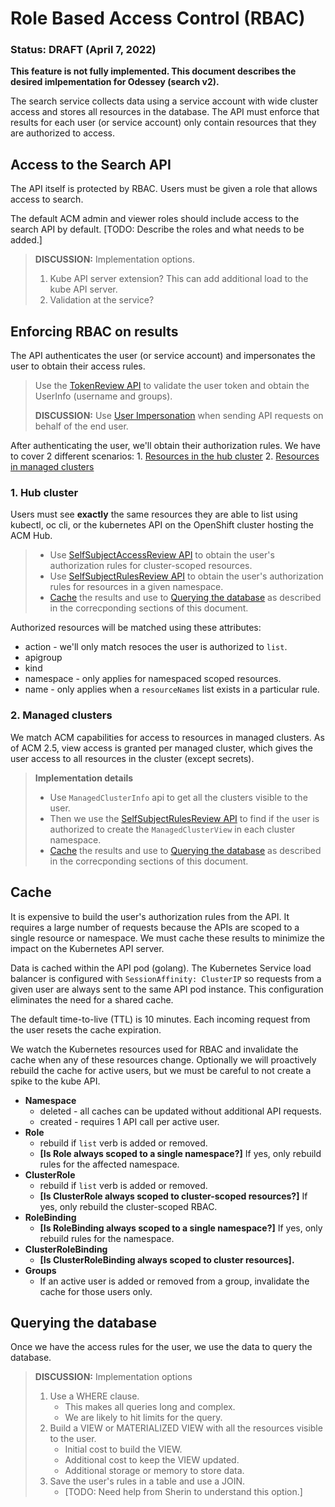 # Role Based Access Control (RBAC)

### Status: DRAFT (April 7, 2022)
**This feature is not fully implemented. This document describes the desired imlpementation for Odessey (search v2).**

The search service collects data using a service account with wide cluster access and stores all resources in the database. The API must enforce that results for each user (or service account) only contain resources that they are authorized to access.

## Access to the Search API
<!-- This feature is new for V2 -->
The API itself is protected by RBAC. Users must be given a role that allows access to search.

The default ACM admin and viewer roles should include access to the search API by default. [TODO: Describe the roles and what needs to be added.]

> **DISCUSSION:** Implementation options.
> 1. Kube API server extension? This can add additional load to the kube API server.
> 2. Validation at the service? 

## Enforcing RBAC on results

The API authenticates the user (or service account) and impersonates the user to obtain their access rules.

> Use the [TokenReview API](https://kubernetes.io/docs/reference/generated/kubernetes-api/v1.23/#tokenreview-v1-authentication-k8s-io) to validate the user token and obtain the UserInfo (username and groups).
> 
> **DISCUSSION:** 
> Use [User Impersonation](https://kubernetes.io/docs/reference/access-authn-authz/authentication/#user-impersonation) when sending API requests on behalf of the end user.

After authenticating the user, we'll obtain their authorization rules. We have to cover 2 different scenarios:
    1. [Resources in the hub cluster](#hub-cluster)
    2. [Resources in managed clusters](#managed-clusters)

### 1. Hub cluster

Users must see **exactly** the same resources they are able to list using kubectl, oc cli, or the kubernetes API on the OpenShift cluster hosting the ACM Hub.

> - Use [SelfSubjectAccessReview API](https://kubernetes.io/docs/reference/generated/kubernetes-api/v1.23/#selfsubjectaccessreview-v1-authorization-k8s-io) to obtain the user's authorization rules for cluster-scoped resources.
> - Use [SelfSubjectRulesReview API](https://kubernetes.io/docs/reference/generated/kubernetes-api/v1.23/#selfsubjectrulesreview-v1-authorization-k8s-io) to obtain the user's authorization rules for resources in a given namespace.
> - [Cache](#cache) the results and use to [Querying the database](#querying-the-database) as described in the correcponding sections of this document.

Authorized resources will be matched using these attributes:
- action - we'll only match resoces the user is authorized to `list`.
- apigroup
- kind
- namespace - only applies for namespaced scoped resources.
- name - only applies when a `resourceNames` list exists in a particular rule.
<!-- NOTE: Name was missed in the V1 implementation. -->

### 2. Managed clusters

We match ACM capabilities for access to resources in managed clusters.
As of ACM 2.5, view access is granted per managed cluster, which gives the user access to all resources in the cluster (except secrets).

> **Implementation details**
> - Use `ManagedClusterInfo` api to get all the clusters visible to the user.
> - Then we use the [SelfSubjectRulesReview API](https://kubernetes.io/docs/reference/generated/kubernetes-api/v1.23/#selfsubjectrulesreview-v1-authorization-k8s-io) to find if the user is authorized to create the `ManagedClusterView` in each cluster namespace.
> - [Cache](#cache) the results and use to [Querying the database](#querying-the-database) as described in the correcponding sections of this document.

## Cache

It is expensive to build the user's authorization rules from the API. It requires a large number of requests because the APIs are scoped to a single resource or namespace. We must cache these results to minimize the impact on the Kubernetes API server.

Data is cached within the API pod (golang). The Kubernetes Service load balancer is configured with `SessionAffinity: ClusterIP` so requests from a given user are always sent to the same API pod instance.  This configuration eliminates the need for a shared cache.

The default time-to-live (TTL) is 10 minutes. Each incoming request from the user resets the cache expiration.

We watch the Kubernetes resources used for RBAC and invalidate the cache when any of these resources change.  Optionally we will proactively rebuild the cache for active users, but we must be careful to not create a spike to the kube API.

- **Namespace** 
    - deleted - all caches can be updated without additional API requests.
    - created - requires 1 API call per active user. 
- **Role** 
    - rebuild if `list` verb is added or removed.
    - **[Is Role always scoped to a single namespace?]** If yes, only rebuild rules for the affected namespace.
- **ClusterRole**
    - rebuild if `list` verb is added or removed.
    - **[Is ClusterRole always scoped to cluster-scoped resources?]** If yes, only rebuild the cluster-scoped RBAC.
- **RoleBinding**
    - **[Is RoleBinding always scoped to a single namespace?]** If yes, only rebuild rules for the namespace.
- **ClusterRoleBinding**
    - **[Is ClusterRoleBinding always scoped to cluster resources].**
- **Groups**
    - If an active user is added or removed from a group, invalidate the cache for those users only.


## Querying the database

Once we have the access rules for the user, we use the data to query the database.

> **DISCUSSION:** Implementation options
> 1. Use a WHERE clause.
>    - This makes all queries long and complex. 
>    - We are likely to hit limits for the query.
> 2. Build a VIEW or MATERIALIZED VIEW with all the resources visible to the user.
>    - Initial cost to build the VIEW.
>    - Additional cost to keep the VIEW updated.
>    - Additional storage or memory to store data.
> 3. Save the user's rules in a table and use a JOIN.
>    - [TODO: Need help from Sherin to understand this option.]


